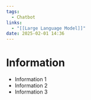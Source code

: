 ```yaml
---
tags:
  - Chatbot
links:
  - "[[Large Language Model]]"
date: 2025-02-01 14:36
---
```


# Information

- Information 1
- Information 2
- Information 3